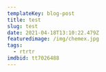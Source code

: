 ```yaml
---
templateKey: blog-post
title: test
slug: test
date: 2021-04-18T13:10:22.479Z
featuredimage: /img/chemex.jpg
tags:
  - rtrtr
imdbid: tt7026488
---
```

